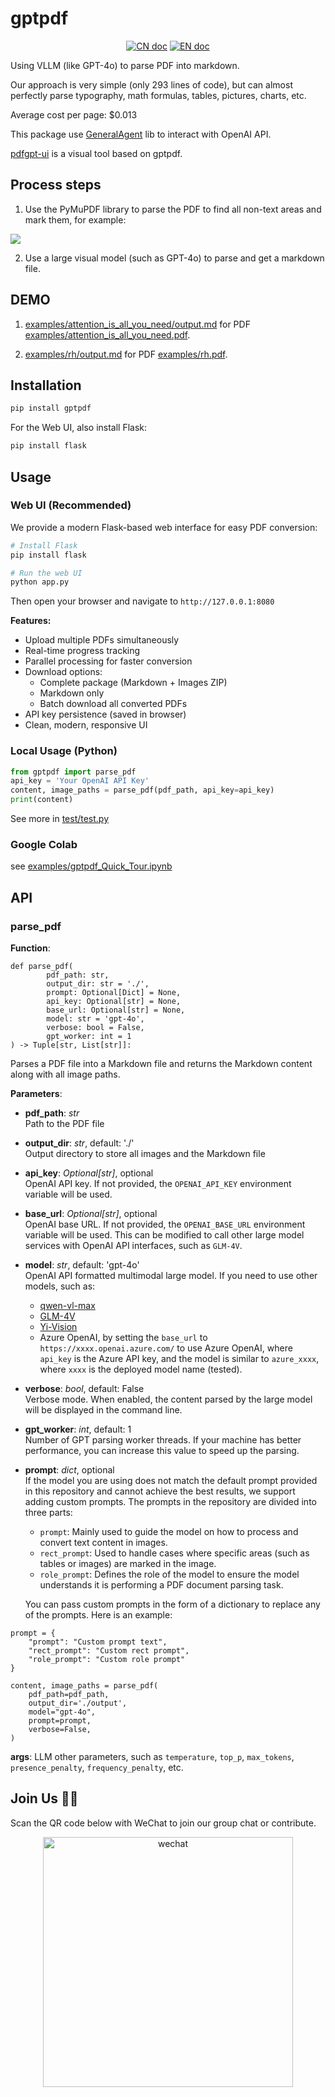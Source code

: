 # gptpdf

<p align="center">
<a href="README_CN.md"><img src="https://img.shields.io/badge/文档-中文版-blue.svg" alt="CN doc"></a>
<a href="README.md"><img src="https://img.shields.io/badge/document-English-blue.svg" alt="EN doc"></a>
</p>

Using VLLM (like GPT-4o) to parse PDF into markdown.

Our approach is very simple (only 293 lines of code), but can almost perfectly parse typography, math formulas, tables, pictures, charts, etc.

Average cost per page: $0.013

This package use [GeneralAgent](https://github.com/CosmosShadow/GeneralAgent) lib to interact with OpenAI API.

[pdfgpt-ui](https://github.com/daodao97/gptpdf-ui) is a visual tool based on gptpdf.



## Process steps

1. Use the PyMuPDF library to parse the PDF to find all non-text areas and mark them, for example:

![](docs/demo.jpg)

2. Use a large visual model (such as GPT-4o) to parse and get a markdown file.



## DEMO

1. [examples/attention_is_all_you_need/output.md](examples/attention_is_all_you_need/output.md) for PDF [examples/attention_is_all_you_need.pdf](examples/attention_is_all_you_need.pdf).


2. [examples/rh/output.md](examples/rh/output.md) for PDF [examples/rh.pdf](examples/rh.pdf).


## Installation

```bash
pip install gptpdf
```

For the Web UI, also install Flask:
```bash
pip install flask
```



## Usage

### Web UI (Recommended)

We provide a modern Flask-based web interface for easy PDF conversion:

```bash
# Install Flask
pip install flask

# Run the web UI
python app.py
```

Then open your browser and navigate to `http://127.0.0.1:8080`

**Features:**
- Upload multiple PDFs simultaneously
- Real-time progress tracking
- Parallel processing for faster conversion
- Download options:
  - Complete package (Markdown + Images ZIP)
  - Markdown only
  - Batch download all converted PDFs
- API key persistence (saved in browser)
- Clean, modern, responsive UI

### Local Usage (Python)

```python
from gptpdf import parse_pdf
api_key = 'Your OpenAI API Key'
content, image_paths = parse_pdf(pdf_path, api_key=api_key)
print(content)
```

See more in [test/test.py](test/test.py)

### Google Colab

see [examples/gptpdf_Quick_Tour.ipynb](examples/gptpdf_Quick_Tour.ipynb)




## API

### parse_pdf

**Function**: 
```
def parse_pdf(
        pdf_path: str,
        output_dir: str = './',
        prompt: Optional[Dict] = None,
        api_key: Optional[str] = None,
        base_url: Optional[str] = None,
        model: str = 'gpt-4o',
        verbose: bool = False,
        gpt_worker: int = 1
) -> Tuple[str, List[str]]:
```

Parses a PDF file into a Markdown file and returns the Markdown content along with all image paths.

**Parameters**:

- **pdf_path**: *str*  
  Path to the PDF file

- **output_dir**: *str*, default: './'  
  Output directory to store all images and the Markdown file

- **api_key**: *Optional[str]*, optional  
  OpenAI API key. If not provided, the `OPENAI_API_KEY` environment variable will be used.

- **base_url**: *Optional[str]*, optional  
  OpenAI base URL. If not provided, the `OPENAI_BASE_URL` environment variable will be used. This can be modified to call other large model services with OpenAI API interfaces, such as `GLM-4V`.

- **model**: *str*, default: 'gpt-4o'  
  OpenAI API formatted multimodal large model. If you need to use other models, such as:
  - [qwen-vl-max](https://help.aliyun.com/zh/dashscope/developer-reference/compatibility-of-openai-with-dashscope) 
  - [GLM-4V](https://open.bigmodel.cn/dev/api#glm-4v)
  - [Yi-Vision](https://platform.lingyiwanwu.com/docs) 
  - Azure OpenAI, by setting the `base_url` to `https://xxxx.openai.azure.com/` to use Azure OpenAI, where `api_key` is the Azure API key, and the model is similar to `azure_xxxx`, where `xxxx` is the deployed model name (tested).

- **verbose**: *bool*, default: False  
  Verbose mode. When enabled, the content parsed by the large model will be displayed in the command line.

- **gpt_worker**: *int*, default: 1  
  Number of GPT parsing worker threads. If your machine has better performance, you can increase this value to speed up the parsing.

- **prompt**: *dict*, optional  
  If the model you are using does not match the default prompt provided in this repository and cannot achieve the best results, we support adding custom prompts. The prompts in the repository are divided into three parts:
  - `prompt`: Mainly used to guide the model on how to process and convert text content in images.
  - `rect_prompt`: Used to handle cases where specific areas (such as tables or images) are marked in the image.
  - `role_prompt`: Defines the role of the model to ensure the model understands it is performing a PDF document parsing task.

  You can pass custom prompts in the form of a dictionary to replace any of the prompts. Here is an example:

```
prompt = {
    "prompt": "Custom prompt text",
    "rect_prompt": "Custom rect prompt",
    "role_prompt": "Custom role prompt"
}

content, image_paths = parse_pdf(
    pdf_path=pdf_path,
    output_dir='./output',
    model="gpt-4o",
    prompt=prompt,
    verbose=False,
)
```



**args**: LLM other parameters, such as `temperature`, `top_p`, `max_tokens`, `presence_penalty`, `frequency_penalty`, etc.





## Join Us 👏🏻

Scan the QR code below with WeChat to join our group chat or contribute.

<p align="center">
<img src="./docs/wechat.jpg" alt="wechat" width=400/>
</p>